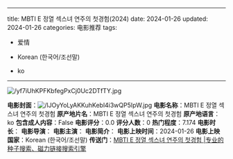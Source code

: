 
---
title: MBTI E 정열 섹스녀 연주의 첫경험(2024)
date: 2024-01-26
updated: 2024-01-26
categories: 电影推荐
tags:

- 爱情

- Korean (한국어/조선말)
- ko
---

<img src="https://image.tmdb.org/t/p/original/yf7iUhKPFKbfegPxCj0Uc2DTfTY.jpg" alt="/yf7iUhKPFKbfegPxCj0Uc2DTfTY.jpg" title="/yf7iUhKPFKbfegPxCj0Uc2DTfTY.jpg">

**电影封面**：<img src="https://image.tmdb.org/t/p/w200/lJOyYoLyAKKuhKebl4i3wQP5IpW.jpg" alt="/lJOyYoLyAKKuhKebl4i3wQP5IpW.jpg" title="/lJOyYoLyAKKuhKebl4i3wQP5IpW.jpg">
**电影名称**：MBTI E 정열 섹스녀 연주의 첫경험
**原产地片名**：MBTI E 정열 섹스녀 연주의 첫경험
**原产地语言**：ko
**包含成人内容**：False
**电影评分**：0.0
**评分人数**：0
**热门程度**：7.174
**电影时长**：
**电影导演**：
**电影主演**：
**电影简介**：
**电影上映时间**：2024-01-26
**电影上映国家**：Korean (한국어/조선말)
**传送门**：[MBTI E 정열 섹스녀 연주의 첫경험 |专业的种子搜索、磁力链接搜索引擎](https://movie.amd794.com:2083/?search=MBTI%20E%20%EC%A0%95%EC%97%B4%20%EC%84%B9%EC%8A%A4%EB%85%80%20%EC%97%B0%EC%A3%BC%EC%9D%98%20%EC%B2%AB%EA%B2%BD%ED%97%98&ordering=&mode=match_phrase&page_size=10&page=1)

